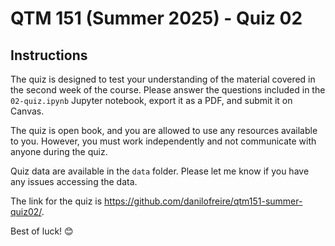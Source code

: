 # QTM 151 (Summer 2025) - Quiz 02

## Instructions

The quiz is designed to test your understanding of the material covered in the second week of the course. Please answer the questions included in the `02-quiz.ipynb` Jupyter notebook, export it as a PDF, and submit it on Canvas.

The quiz is open book, and you are allowed to use any resources available to you. However, you must work independently and not communicate with anyone during the quiz.

Quiz data are available in the `data` folder. Please let me know if you have any issues accessing the data.

The link for the quiz is <https://github.com/danilofreire/qtm151-summer-quiz02/>.

Best of luck! 😊